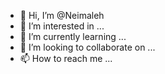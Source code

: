 - 👋 Hi, I’m @Neimaleh
- 👀 I’m interested in ...
- 🌱 I’m currently learning ...
- 💞️ I’m looking to collaborate on ...
- 📫 How to reach me ...

<!---
Neimaleh/Neimaleh is a ✨ special ✨ repository because its `README.md` (this file) appears on your GitHub profile.
You can click the Preview link to take a look at your changes.
--->
